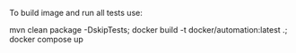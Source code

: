 To build image and run all tests use:

mvn clean package -DskipTests; docker build -t docker/automation:latest .; docker compose up
